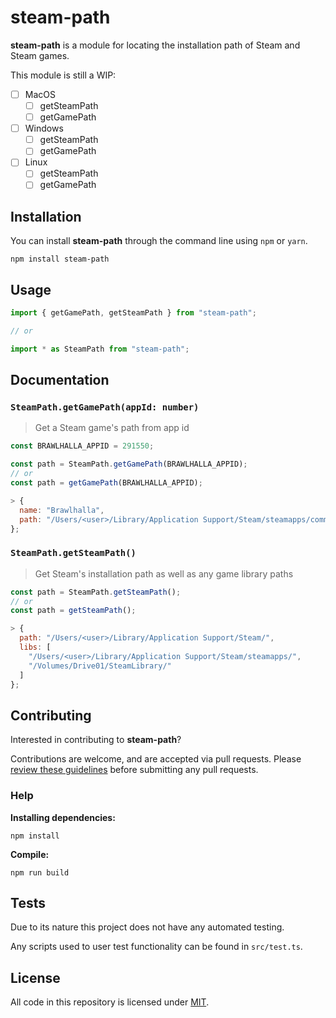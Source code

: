 # steam-path

**steam-path** is a module for locating the installation path of Steam and Steam games.

This module is still a WIP:

- [ ] MacOS
  - [ ] getSteamPath
  - [ ] getGamePath
- [ ] Windows
  - [ ] getSteamPath
  - [ ] getGamePath
- [ ] Linux
  - [ ] getSteamPath
  - [ ] getGamePath

## Installation

You can install **steam-path** through the command line using `npm` or `yarn`.

```console
npm install steam-path
```

## Usage

```javascript
import { getGamePath, getSteamPath } from "steam-path";

// or

import * as SteamPath from "steam-path";
```

## Documentation

### `SteamPath.getGamePath(appId: number)`

> Get a Steam game's path from app id

```javascript
const BRAWLHALLA_APPID = 291550;

const path = SteamPath.getGamePath(BRAWLHALLA_APPID);
// or
const path = getGamePath(BRAWLHALLA_APPID);

> {
  name: "Brawlhalla",
  path: "/Users/<user>/Library/Application Support/Steam/steamapps/common/Brawlhalla"
};
```

### `SteamPath.getSteamPath()`

> Get Steam's installation path as well as any game library paths

```javascript
const path = SteamPath.getSteamPath();
// or
const path = getSteamPath();

> {
  path: "/Users/<user>/Library/Application Support/Steam/",
  libs: [
    "/Users/<user>/Library/Application Support/Steam/steamapps/",
    "/Volumes/Drive01/SteamLibrary/"
  ]
};
```

## Contributing

Interested in contributing to **steam-path**?

Contributions are welcome, and are accepted via pull requests. Please [review these guidelines](contributing.md) before submitting any pull requests.

### Help

**Installing dependencies:**

```console
npm install
```

**Compile:**

```console
npm run build
```

## Tests

Due to its nature this project does not have any automated testing.

Any scripts used to user test functionality can be found in `src/test.ts`.

## License

All code in this repository is licensed under [MIT](LICENSE).

